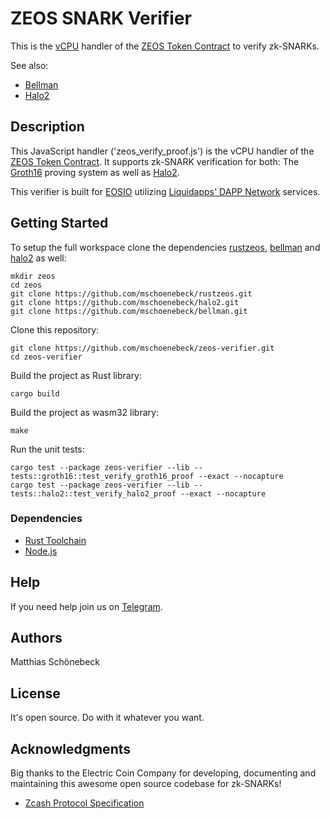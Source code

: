 # ZEOS SNARK Verifier

This is the [vCPU](https://liquidapps.io/vcpu) handler of the [ZEOS Token Contract](https://github.com/mschoenebeck/thezeostoken) to verify zk-SNARKs.

See also:
- [Bellman](https://docs.rs/bellman/latest/bellman/)
- [Halo2](https://zcash.github.io/halo2/index.html)

## Description
This JavaScript handler ('zeos_verify_proof.js') is the vCPU handler of the [ZEOS Token Contract](https://github.com/mschoenebeck/thezeostoken). It supports zk-SNARK verification for both: The [Groth16](https://electriccoin.co/blog/bellman-zksnarks-in-rust/) proving system as well as [Halo2](https://zcash.github.io/halo2/index.html).

This verifier is built for [EOSIO](https://eos.io/) utilizing [Liquidapps' DAPP Network](https://liquidapps.io/) services.

## Getting Started

To setup the full workspace clone the dependencies [rustzeos](https://github.com/mschoenebeck/rustzeos), [bellman](https://github.com/mschoenebeck/bellman) and [halo2](https://github.com/mschoenebeck/halo2) as well:

```
mkdir zeos
cd zeos
git clone https://github.com/mschoenebeck/rustzeos.git
git clone https://github.com/mschoenebeck/halo2.git
git clone https://github.com/mschoenebeck/bellman.git
```

Clone this repository:

```
git clone https://github.com/mschoenebeck/zeos-verifier.git
cd zeos-verifier
```

Build the project as Rust library:

```
cargo build
```

Build the project as wasm32 library:

```
make
```

Run the unit tests:

```
cargo test --package zeos-verifier --lib -- tests::groth16::test_verify_groth16_proof --exact --nocapture
cargo test --package zeos-verifier --lib -- tests::halo2::test_verify_halo2_proof --exact --nocapture
```

### Dependencies

- [Rust Toolchain](https://www.rust-lang.org/tools/install)
- [Node.js](https://nodejs.org/en/)

## Help
If you need help join us on [Telegram](https://t.me/ZeosOnEos).

## Authors

Matthias Schönebeck

## License

It's open source. Do with it whatever you want.

## Acknowledgments

Big thanks to the Electric Coin Company for developing, documenting and maintaining this awesome open source codebase for zk-SNARKs!

* [Zcash Protocol Specification](https://zips.z.cash/protocol/protocol.pdf)
